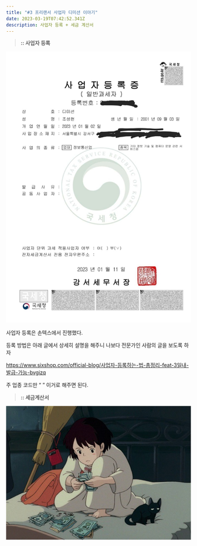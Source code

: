 ```yaml
---
title: "#3 프리랜서 사업자 디미션 이야기"
date: 2023-03-19T07:42:52.341Z
description: 사업자 등록 + 세금 계산서
---
```

> **:: 사업자 등록**



![](343fdb9f-f1ab-4f41-9c75-33ffbcaff6e9.jpeg)



사업자 등록은 손텍스에서 진행했다.

등록 방법은 아래 글에서 상세히 설명을 해주니 나보다 전문가인 사람의 글을 보도록 하자

<https://www.sixshop.com/official-blog/사업자-등록하는-법-총정리-feat-3일내-발급-가능-bvgizq>

주 업종 코드만 “ ” 이거로 해주면 된다.



> **:: 세금계산서**

![](8cdb53ae-d20e-4266-9a4c-c6269e159175.jpeg)
